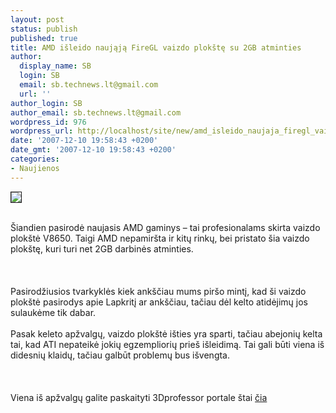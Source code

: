 ```yaml
---
layout: post
status: publish
published: true
title: AMD išleido naująją FireGL vaizdo plokštę su 2GB atminties
author:
  display_name: SB
  login: SB
  email: sb.technews.lt@gmail.com
  url: ''
author_login: SB
author_email: sb.technews.lt@gmail.com
wordpress_id: 976
wordpress_url: http://localhost/site/new/amd_isleido_naujaja_firegl_vaizdo_plokste_su_2gb_atminties/
date: '2007-12-10 19:58:43 +0200'
date_gmt: '2007-12-10 19:58:43 +0200'
categories:
- Naujienos
---
```

<div class="imgright"><img src="http://www.rdbeeth.net/akcie/ati_firegl_logo.jpeg" border="1"></div>
<p><br>Šiandien pasirodė naujasis AMD gaminys – tai profesionalams skirta vaizdo plokštė V8650. Taigi AMD nepamiršta ir kitų rinkų, bei pristato šia vaizdo plokštę, kuri turi net 2GB darbinės atminties.<br />
<br><br />
<br>Pasirodžiusios tvarkyklės kiek ankščiau mums piršo mintį, kad ši vaizdo plokštė pasirodys apie Lapkritį ar ankščiau, tačiau dėl kelto atidėjimų jos sulaukėme tik dabar.<br />
<br>Pasak keleto apžvalgų, vaizdo plokštė išties yra sparti, tačiau abejonių kelta tai, kad ATI nepateikė jokių egzempliorių prieš išleidimą. Tai gali būti viena iš didesnių klaidų, tačiau galbūt problemų bus išvengta.<br />
<br><br />
<br>Viena iš apžvalgų galite paskaityti 3Dprofessor portale štai <a class="ns" href=" http://www.3dprofessor.org/Reviews%20Folder%20Pages/FireGLV8650/FireGLV8650P1.htm">čia</a><br />
<br><br />
<br></p>
